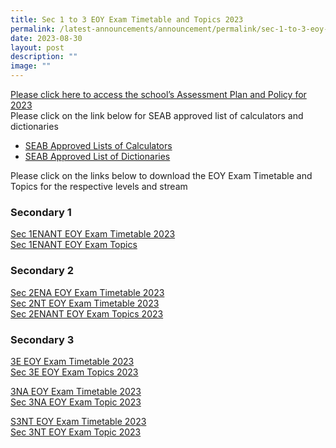 ```yaml
---
title: Sec 1 to 3 EOY Exam Timetable and Topics 2023
permalink: /latest-announcements/announcement/permalink/sec-1-to-3-eoy-exam-timetable-and-topics-2023/
date: 2023-08-30
layout: post
description: ""
image: ""
---
```

[Please click here to access the school’s Assessment Plan and Policy for 2023](https://www.bartleysec.moe.edu.sg/our-holistic-curriculum/instructional-programmes/assessment-matters/)<br>
Please click on the link below for SEAB approved list of calculators and dictionaries

*  [SEAB Approved Lists of Calculators](/files/seab_guidelines_calculators.pdf)<br>
* [SEAB Approved List of Dictionaries](/files/seab_list_of_dictionaries_for_examination.pdf)

Please click on the links below to download the EOY Exam Timetable and Topics for the respective levels and stream

### Secondary 1

[Sec 1ENANT EOY Exam Timetable 2023](/files/sec%201_eoy%20exam_2023_timetable%20updated%2028%20aug_for%20comms.pdf)
<br>[Sec 1ENANT EOY Exam Topics](/files/1enant%20eoy%20end-of-year%20exam%20topics%202023.pdf) <br>

### Secondary 2

[Sec 2ENA EOY Exam Timetable 2023](/files/sec%202e2na%20eoy%20exam_2023_timetable%20updated%2028%20aug_for%20comms.pdf) <br>
[Sec 2NT EOY Exam Timetable 2023](/files/sec%202nt%20eoy%20exam_2023_timetable%20updated%2018%20sept_for%20comms.pdf)
 <br>
[Sec 2ENANT EOY Exam Topics 2023](/files/2enant%20eoy%20end-of-year%20exam%20topics%202023.pdf) <br>

### Secondary 3

[3E EOY Exam Timetable 2023](/files/sec%203e%20eoy%20exam_2023_timetable%20updated%2018%20sept_for%20comms.pdf)<br>
[Sec 3E EOY Exam Topics 2023](/files/3e%20eoy%20end-of-year%20exam%20topics%202023.pdf) <br>

[3NA EOY Exam Timetable 2023](/files/sec%203na%20eoy%20exam_2023_timetable%20updated%2020%20sept_for%20comms.pdf)
<br>
[Sec 3NA EOY Exam Topic 2023](/files/3na%20eoy%20end-of-year%20exam%20topics%202023.pdf) <br>

[S3NT EOY Exam Timetable 2023](/files/sec%203nt%20eoy%20exam_2023_timetable%2018%20sept_updated_for%20comms.pdf) <br>
[Sec 3NT EOY Exam Topic 2023](/files/3nt%20eoy%20end-of-year%20exam%20topics%202023.pdf)
